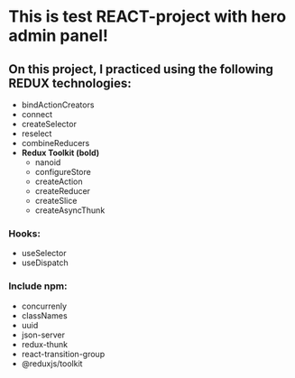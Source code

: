 # This is test REACT-project with hero admin panel!<br>
## On this project, I practiced using the following REDUX technologies:<br>
- bindActionCreators
- connect
- createSelector
- reselect
- combineReducers
- __Redux Toolkit (bold)__
    - nanoid
    - configureStore
    - createAction
    - createReducer
    - createSlice
    - createAsyncThunk
### Hooks:
- useSelector
- useDispatch
### Include npm:
- concurrenly
- classNames
- uuid
- json-server
- redux-thunk
- react-transition-group
- @reduxjs/toolkit